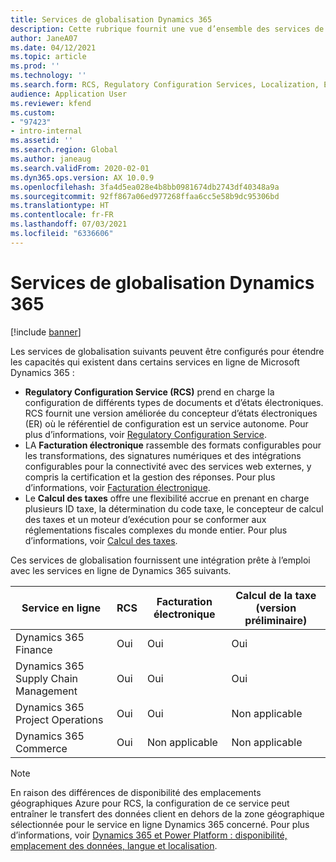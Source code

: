 ```yaml
---
title: Services de globalisation Dynamics 365
description: Cette rubrique fournit une vue d’ensemble des services de globalisation de Microsoft Dynamics 365.
author: JaneA07
ms.date: 04/12/2021
ms.topic: article
ms.prod: ''
ms.technology: ''
ms.search.form: RCS, Regulatory Configuration Services, Localization, Electronic invoicing, Tax calculation
audience: Application User
ms.reviewer: kfend
ms.custom:
- "97423"
- intro-internal
ms.assetid: ''
ms.search.region: Global
ms.author: janeaug
ms.search.validFrom: 2020-02-01
ms.dyn365.ops.version: AX 10.0.9
ms.openlocfilehash: 3fa4d5ea028e4b8bb0981674db2743df40348a9a
ms.sourcegitcommit: 92ff867a06ed977268ffaa6cc5e58b9dc95306bd
ms.translationtype: HT
ms.contentlocale: fr-FR
ms.lasthandoff: 07/03/2021
ms.locfileid: "6336606"
---
```

# <a name="dynamics-365-globalization-services"></a>Services de globalisation Dynamics 365

[!include [banner](../includes/banner.md)]

Les services de globalisation suivants peuvent être configurés pour étendre les capacités qui existent dans certains services en ligne de Microsoft Dynamics 365 :

- **Regulatory Configuration Service (RCS)** prend en charge la configuration de différents types de documents et d’états électroniques. RCS fournit une version améliorée du concepteur d’états électroniques (ER) où le référentiel de configuration est un service autonome. Pour plus d’informations, voir [Regulatory Configuration Service](rcs-overview.md).
- LA **Facturation électronique** rassemble des formats configurables pour les transformations, des signatures numériques et des intégrations configurables pour la connectivité avec des services web externes, y compris la certification et la gestion des réponses. Pour plus d’informations, voir [Facturation électronique](e-invoicing-service-overview.md).
- Le **Calcul des taxes** offre une flexibilité accrue en prenant en charge plusieurs ID taxe, la détermination du code taxe, le concepteur de calcul des taxes et un moteur d’exécution pour se conformer aux réglementations fiscales complexes du monde entier. Pour plus d’informations, voir [Calcul des taxes](global-tax-calcuation-service-overview.md).

Ces services de globalisation fournissent une intégration prête à l’emploi avec les services en ligne de Dynamics 365 suivants.

| Service en ligne | RCS | Facturation électronique | Calcul de la taxe (version préliminaire) |
|----------------|-----|----------------------|---------------------------|
| Dynamics 365 Finance | Oui | Oui | Oui | 
| Dynamics 365 Supply Chain Management | Oui | Oui | Oui | 
| Dynamics 365 Project Operations | Oui | Oui | Non applicable | 
| Dynamics 365 Commerce | Oui | Non applicable | Non applicable | 

> [!NOTE]
> En raison des différences de disponibilité des emplacements géographiques Azure pour RCS, la configuration de ce service peut entraîner le transfert des données client en dehors de la zone géographique sélectionnée pour le service en ligne Dynamics 365 concerné. Pour plus d’informations, voir [Dynamics 365 et Power Platform : disponibilité, emplacement des données, langue et localisation](https://aka.ms/rcs/D365Productavailabilityguide).